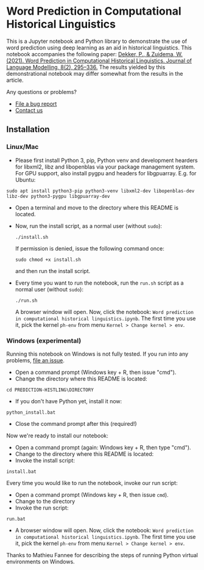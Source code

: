 # Word Prediction in Computational Historical Linguistics
This is a Jupyter notebook and Python library to demonstrate the use of word prediction using deep learning as an aid in historical linguistics. This notebook accompanies the following paper: [Dekker, P., & Zuidema, W. (2021). Word Prediction in Computational Historical Linguistics. Journal of Language Modelling, 8(2), 295–336.](https://doi.org/10.15398/jlm.v8i2.268) The results yielded by this demonstrational notebook may differ somewhat from the results in the article.

Any questions or problems?
 * [File a bug report](https://github.com/peterdekker/prediction-histling/issues)
 * [Contact us](https://peterdekker.eu/#contact)

## Installation
### Linux/Mac

* Please first install Python 3, pip, Python venv and development hearders for libxml2, libz and libopenblas via your package management system. For GPU support, also install pygpu and headers for libgpuarray. E.g. for Ubuntu:
 ```
 sudo apt install python3-pip python3-venv libxml2-dev libopenblas-dev libz-dev python3-pygpu libgpuarray-dev
 ```
* Open a terminal and move to the directory where this README is located.
* Now, run the install script, as a normal user (without `sudo`):
   ```
   ./install.sh
   ```
   If permission is denied, issue the following command once:
   ```
   sudo chmod +x install.sh
   ```
   and then run the install script.

 * Every time you want to run the notebook, run the `run.sh` script as a normal user (without `sudo`):
   ```
   ./run.sh
   ```
   A browser window will open. Now, click the notebook: `Word prediction in computational historical linguistics.ipynb`. The first time you use it, pick the kernel `ph-env` from menu `Kernel > Change kernel > env`.


### Windows (experimental)
Running this notebook on Windows is not fully tested. If you run into any problems, [file an issue](https://github.com/peterdekker/prediction-histling/issues).

 * Open a command prompt (Windows key + R, then issue "cmd").
 * Change the directory where this README is located:
 ```
 cd PREDICTION-HISTLING\DIRECTORY
 ```
 * If you don't have Python yet, install it now:
 ```
 python_install.bat
 ```
 * Close the command prompt after this (required!)

Now we're ready to install our notebook:
 * Open a command prompt (again: Windows key + R, then type "cmd").
 * Change to the directory where this README is located: 
 * Invoke the install script:
 ```
 install.bat
 ```

Every time you would like to run the notebook, invoke our run script:
 * Open a command prompt (Windows key + R, then issue `cmd`).
 * Change to the directory
 * Invoke the run script:
 ```
 run.bat
 ```
 * A browser window will open. Now, click the notebook: `Word prediction in computational historical linguistics.ipynb`. The first time you use it, pick the kernel `ph-env` from menu `Kernel > Change kernel > env`.

 Thanks to Mathieu Fannee for describing the steps of running Python virtual environments on Windows.

